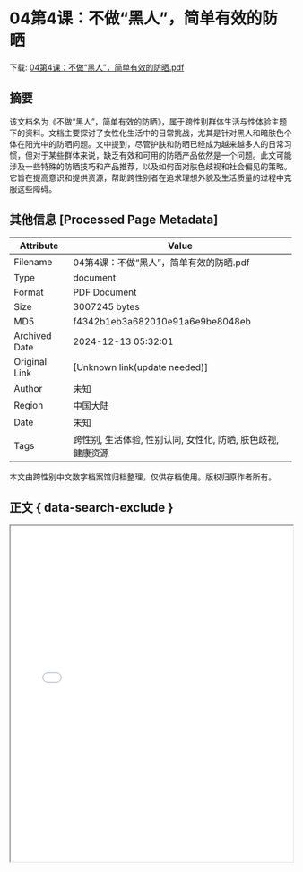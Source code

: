 # 04第4课：不做“黑人”，简单有效的防晒

<!-- tcd_download_link -->
下载: <a href="../04第4课：不做“黑人”，简单有效的防晒.pdf" download>04第4课：不做“黑人”，简单有效的防晒.pdf</a>
<!-- tcd_download_link_end -->

## 摘要

<!-- tcd_abstract -->
该文档名为《不做“黑人”，简单有效的防晒》，属于跨性别群体生活与性体验主题下的资料。文档主要探讨了女性化生活中的日常挑战，尤其是针对黑人和暗肤色个体在阳光中的防晒问题。文中提到，尽管护肤和防晒已经成为越来越多人的日常习惯，但对于某些群体来说，缺乏有效和可用的防晒产品依然是一个问题。此文可能涉及一些特殊的防晒技巧和产品推荐，以及如何面对肤色歧视和社会偏见的策略。它旨在提高意识和提供资源，帮助跨性别者在追求理想外貌及生活质量的过程中克服这些障碍。

<!-- tcd_abstract_end -->

## 其他信息 [Processed Page Metadata]

| Attribute       | Value                                  |
|-----------------|----------------------------------------|
| Filename        | 04第4课：不做“黑人”，简单有效的防晒.pdf                             |
| Type            | document                                 |
| Format          | PDF Document                               |
| Size            | 3007245 bytes                           |
| MD5             | f4342b1eb3a682010e91a6e9be8048eb                                  |
| Archived Date   | 2024-12-13 05:32:01                             |
| Original Link   | [Unknown link(update needed)]                         |
| Author          | 未知                               |
| Region          | 中国大陆                               |
| Date            | 未知                                 |
| Tags            | 跨性别, 生活体验, 性别认同, 女性化, 防晒, 肤色歧视, 健康资源                                 |

本文由跨性别中文数字档案馆归档整理，仅供存档使用。版权归原作者所有。


## 正文 { data-search-exclude }

<!-- tcd_main_text -->
<iframe src="../04第4课：不做“黑人”，简单有效的防晒.pdf" width="100%" height="600px">
    <p>无法显示PDF，请下载查看。</p>
</iframe>
<!-- tcd_main_text_end -->

